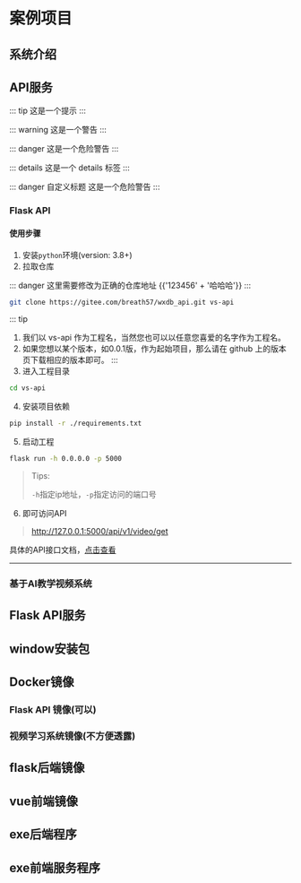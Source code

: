 # 案例项目

## 系统介绍
##  API服务


::: tip
这是一个提示
:::

::: warning
这是一个警告
:::

::: danger
这是一个危险警告
:::

::: details
这是一个 details 标签
:::


::: danger 自定义标题
这是一个危险警告
:::

### Flask API

#### 使用步骤
1. 安装`python`环境(version: 3.8+)
2. 拉取仓库


::: danger
这里需要修改为正确的仓库地址 {{'123456' + '哈哈哈'}}
:::

```sh
git clone https://gitee.com/breath57/wxdb_api.git vs-api
```
::: tip
1. 我们以 vs-api 作为工程名，当然您也可以以任意您喜爱的名字作为工程名。<br>
2. 如果您想以某个版本，如0.0.1版，作为起始项目，那么请在 github 上的版本页下载相应的版本即可。
:::
3. 进入工程目录
```sh
cd vs-api
```
4. 安装项目依赖
```sh
pip install -r ./requirements.txt
```
5. 启动工程
```sh
flask run -h 0.0.0.0 -p 5000
```
> Tips:
> 
> `-h`指定ip地址，`-p`指定访问的端口号
6. 即可访问API
> http://127.0.0.1:5000/api/v1/video/get    

具体的API接口文档，[点击查看](./vs-api/)


---

### 基于AI教学视频系统
## Flask API服务

## window安装包

## Docker镜像

### Flask API 镜像(可以)

### 视频学习系统镜像(不方便透露)

## flask后端镜像

## vue前端镜像

## exe后端程序

## exe前端服务程序